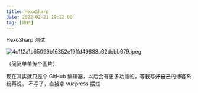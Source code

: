 ```yaml
---
title: HexoSharp
date: 2022-02-21 19:22:00
tag: [项目]
---
```

HexoSharp 测试

<!--more-->

![4c112a1b65099b16352e19ffd49888a62debb679.jpeg](/api/gh/https://raw.githubusercontent.com/lixiang810/fk-gfw/master/hpp/4c112a1b65099b16352e19ffd49888a62debb679.jpeg)

（简简单单传个图片）

现在其实就只是个 GitHub 编辑器，以后会有更多功能的，~~等我写好自己的博客系统再说。~~ 不写了，直接拿 vuepress 摆烂

